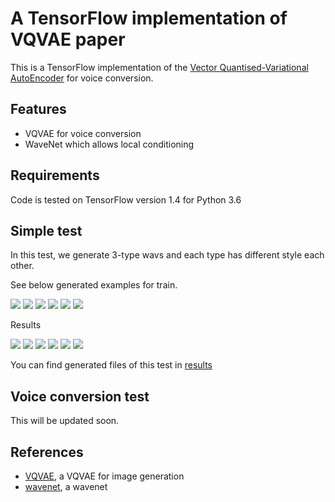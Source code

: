 # A TensorFlow implementation of VQVAE paper

This is a TensorFlow implementation of the [Vector Quantised-Variational AutoEncoder](https://papers.nips.cc/paper/7210-neural-discrete-representation-learning.pdf) for voice conversion.

## Features
- VQVAE for voice conversion
- WaveNet which allows local conditioning

## Requirements
Code is tested on TensorFlow version 1.4 for Python 3.6

## Simple test
<p>In this test, we generate 3-type wavs and each type has different style each other.</p>

<p>See below generated examples for train.</p>
<img src="results/type_1_1.png" />
<img src="results/type_1_2.png" />
<img src="results/type_2_1.png" />
<img src="results/type_2_2.png" />
<img src="results/type_3_1.png" />
<img src="results/type_3_2.png" />

<p>Results</p>
<img src="results/test_source1.png" />
<img src="results/test_source1_to_type2.png" />
<img src="results/test_source1_to_type3.png" />
<img src="results/test_source2.png" />
<img src="results/test_source2_to_type1.png" />
<img src="results/test_source2_to_type3.png" />

You can find generated files of this test in <a href="./results">results</a>

## Voice conversion test
This will be updated soon.

## References
- [VQVAE](https://github.com/hiwonjoon/tf-vqvae), a VQVAE for image generation
- [wavenet](https://github.com/ibab/tensorflow-wavenet), a wavenet


